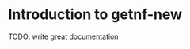 # Introduction to getnf-new

TODO: write [great documentation](http://jacobian.org/writing/what-to-write/)

